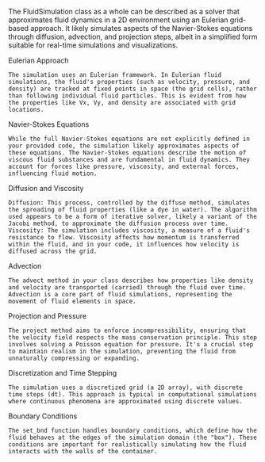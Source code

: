 The FluidSimulation class as a whole can be described as a solver that approximates fluid dynamics in a 2D environment using an Eulerian grid-based approach. It likely simulates aspects of the Navier-Stokes equations through diffusion, advection, and projection steps, albeit in a simplified form suitable for real-time simulations and visualizations.

Eulerian Approach

    The simulation uses an Eulerian framework. In Eulerian fluid simulations, the fluid's properties (such as velocity, pressure, and density) are tracked at fixed points in space (the grid cells), rather than following individual fluid particles. This is evident from how the properties like Vx, Vy, and density are associated with grid locations.

Navier-Stokes Equations

    While the full Navier-Stokes equations are not explicitly defined in your provided code, the simulation likely approximates aspects of these equations. The Navier-Stokes equations describe the motion of viscous fluid substances and are fundamental in fluid dynamics. They account for forces like pressure, viscosity, and external forces, influencing fluid motion.

Diffusion and Viscosity

    Diffusion: This process, controlled by the diffuse method, simulates the spreading of fluid properties (like a dye in water). The algorithm used appears to be a form of iterative solver, likely a variant of the Jacobi method, to approximate the diffusion process over time.
    Viscosity: The simulation includes viscosity, a measure of a fluid's resistance to flow. Viscosity affects how momentum is transferred within the fluid, and in your code, it influences how velocity is diffused across the grid.

Advection

    The advect method in your class describes how properties like density and velocity are transported (carried) through the fluid over time. Advection is a core part of fluid simulations, representing the movement of fluid elements in space.

Projection and Pressure

    The project method aims to enforce incompressibility, ensuring that the velocity field respects the mass conservation principle. This step involves solving a Poisson equation for pressure. It's a crucial step to maintain realism in the simulation, preventing the fluid from unnaturally compressing or expanding.

Discretization and Time Stepping

    The simulation uses a discretized grid (a 2D array), with discrete time steps (dt). This approach is typical in computational simulations where continuous phenomena are approximated using discrete values.

Boundary Conditions

    The set_bnd function handles boundary conditions, which define how the fluid behaves at the edges of the simulation domain (the "box"). These conditions are important for realistically simulating how the fluid interacts with the walls of the container.
